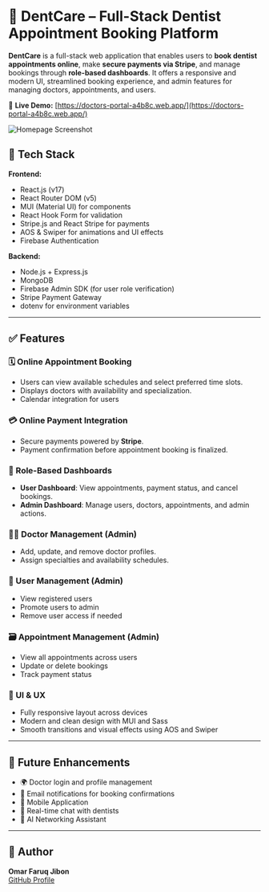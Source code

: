# 🦷 DentCare – Full-Stack Dentist Appointment Booking Platform

**DentCare** is a full-stack web application that enables users to **book dentist appointments online**, make **secure payments via Stripe**, and manage bookings through **role-based dashboards**. It offers a responsive and modern UI, streamlined booking experience, and admin features for managing doctors, appointments, and users.

🚀 **Live Demo:** [https://doctors-portal-a4b8c.web.app/](https://doctors-portal-a4b8c.web.app/)

![Homepage Screenshot](https://i.postimg.cc/3RkJWq9X/dent-care.png)

## 🧰 Tech Stack

**Frontend:**

- React.js (v17)
- React Router DOM (v5)
- MUI (Material UI) for components
- React Hook Form for validation
- Stripe.js and React Stripe for payments
- AOS & Swiper for animations and UI effects
- Firebase Authentication

**Backend:**

- Node.js + Express.js
- MongoDB
- Firebase Admin SDK (for user role verification)
- Stripe Payment Gateway
- dotenv for environment variables

---

## ✅ Features

### 🗓 Online Appointment Booking

- Users can view available schedules and select preferred time slots.
- Displays doctors with availability and specialization.
- Calendar integration for users

### 💳 Online Payment Integration

- Secure payments powered by **Stripe**.
- Payment confirmation before appointment booking is finalized.

### 👥 Role-Based Dashboards

- **User Dashboard**: View appointments, payment status, and cancel bookings.
- **Admin Dashboard**: Manage users, doctors, appointments, and admin actions.

### 🧑‍⚕️ Doctor Management (Admin)

- Add, update, and remove doctor profiles.
- Assign specialties and availability schedules.

### 👤 User Management (Admin)

- View registered users
- Promote users to admin
- Remove user access if needed

### 🗃 Appointment Management (Admin)

- View all appointments across users
- Update or delete bookings
- Track payment status

### 🎨 UI & UX

- Fully responsive layout across devices
- Modern and clean design with MUI and Sass
- Smooth transitions and visual effects using AOS and Swiper

---

## 📌 Future Enhancements

- 🌍 Doctor login and profile management
- 🤖 Email notifications for booking confirmations
- 📱 Mobile Application
- 🧠 Real-time chat with dentists
- 👥 AI Networking Assistant

---

## 🧑 Author

**Omar Faruq Jibon**  
[GitHub Profile](https://github.com/OmarFaruqJibon)
